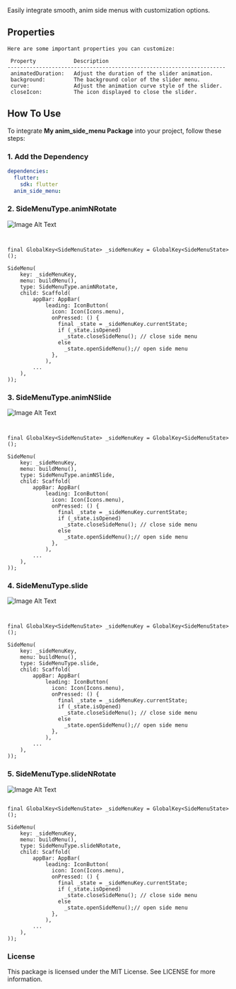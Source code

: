 <!--
This README describes the package. If you publish this package to pub.dev,
this README's contents appear on the landing page for your package.

For information about how to write a good package README, see the guide for
[writing package pages](https://dart.dev/guides/libraries/writing-package-pages).

For general information about developing packages, see the Dart guide for
[creating packages](https://dart.dev/guides/libraries/create-library-packages)
and the Flutter guide for
[developing packages and plugins](https://flutter.dev/developing-packages).
-->

Easily integrate smooth, anim side menus with customization options.


## Properties
```
Here are some important properties you can customize:

 Property            Description                                 
---------------------------------------------------------------------
 animatedDuration:   Adjust the duration of the slider animation.    
 background:         The background color of the slider menu.    
 curve:              Adjust the animation curve style of the slider.           
 closeIcon:          The icon displayed to close the slider.

```

## How To Use

To integrate **My anim_side_menu Package** into your project, follow these steps:

### 1. Add the Dependency

```yaml
dependencies:
  flutter:
    sdk: flutter
  anim_side_menu:
  ```

### 2. SideMenuType.animNRotate
![Image Alt Text](https://raw.githubusercontent.com/charlie757/anim_side_menu/main/assets/animNRotate.png)
``` sidemenubar


final GlobalKey<SideMenuState> _sideMenuKey = GlobalKey<SideMenuState>();

SideMenu(
    key: _sideMenuKey,
    menu: buildMenu(),
    type: SideMenuType.animNRotate,
    child: Scaffold(
        appBar: AppBar(
            leading: IconButton(
              icon: Icon(Icons.menu),
              onPressed: () {
                final _state = _sideMenuKey.currentState;
                if (_state.isOpened)
                  _state.closeSideMenu(); // close side menu
                else
                  _state.openSideMenu();// open side menu
              },
            ),
        ...
    ),
));
```

### 3. SideMenuType.animNSlide
![Image Alt Text](assets/animNSlide.png)
``` sidemenubar


final GlobalKey<SideMenuState> _sideMenuKey = GlobalKey<SideMenuState>();

SideMenu(
    key: _sideMenuKey,
    menu: buildMenu(),
    type: SideMenuType.animNSlide,
    child: Scaffold(
        appBar: AppBar(
            leading: IconButton(
              icon: Icon(Icons.menu),
              onPressed: () {
                final _state = _sideMenuKey.currentState;
                if (_state.isOpened)
                  _state.closeSideMenu(); // close side menu
                else
                  _state.openSideMenu();// open side menu
              },
            ),
        ...
    ),
));
```

### 4. SideMenuType.slide
![Image Alt Text](assets/slide.png)
``` sidemenubar


final GlobalKey<SideMenuState> _sideMenuKey = GlobalKey<SideMenuState>();

SideMenu(
    key: _sideMenuKey,
    menu: buildMenu(),
    type: SideMenuType.slide,
    child: Scaffold(
        appBar: AppBar(
            leading: IconButton(
              icon: Icon(Icons.menu),
              onPressed: () {
                final _state = _sideMenuKey.currentState;
                if (_state.isOpened)
                  _state.closeSideMenu(); // close side menu
                else
                  _state.openSideMenu();// open side menu
              },
            ),
        ...
    ),
));
```

### 5. SideMenuType.slideNRotate

![Image Alt Text](assets/slideNRotate.png)
``` sidemenubar

final GlobalKey<SideMenuState> _sideMenuKey = GlobalKey<SideMenuState>();

SideMenu(
    key: _sideMenuKey,
    menu: buildMenu(),
    type: SideMenuType.slideNRotate,
    child: Scaffold(
        appBar: AppBar(
            leading: IconButton(
              icon: Icon(Icons.menu),
              onPressed: () {
                final _state = _sideMenuKey.currentState;
                if (_state.isOpened)
                  _state.closeSideMenu(); // close side menu
                else
                  _state.openSideMenu();// open side menu
              },
            ),
        ...
    ),
));
```


### License
This package is licensed under the MIT License. See LICENSE for more information.
